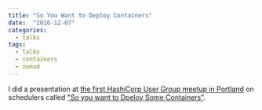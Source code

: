 ```yaml
---
title: "So You Want to Deploy Containers"
date:  "2016-12-07"
categories:
  - talks
tags:
  - talks
  - containers
  - nomad
---
```


I did a presentation at [the first HashiCorp User Group meetup in Portland][1]
on schedulers called ["So you want to Dpeloy Some Containers"][2].

[1]: https://www.meetup.com/Portland-HashiCorp-User-Group/events/235444417/
[2]: https://drive.google.com/open?id=1AAA8OcPFsfaB-n8z3m7e3akhBQlev9p1ybHf6G598fs
